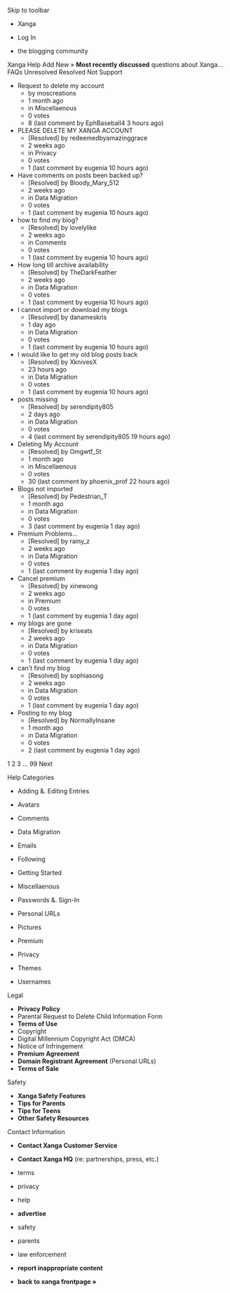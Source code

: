 Skip to toolbar

*   Xanga

*   Log In

*   the blogging community

Xanga Help Add New » **Most recently discussed** questions about Xanga… FAQs Unresolved Resolved Not Support

*   Request to delete my account
    *   by moscreations
    *   1 month ago
    *   in Miscellaenous
    *   0 votes
    *   8 (last comment by EphBaseball4 3 hours ago)
*   PLEASE DELETE MY XANGA ACCOUNT
    *   \[Resolved\] by redeemedbyamazinggrace
    *   2 weeks ago
    *   in Privacy
    *   0 votes
    *   1 (last comment by eugenia 10 hours ago)
*   Have comments on posts been backed up?
    *   \[Resolved\] by Bloody\_Mary\_512
    *   2 weeks ago
    *   in Data Migration
    *   0 votes
    *   1 (last comment by eugenia 10 hours ago)
*   how to find my blog?
    *   \[Resolved\] by lovelylike
    *   2 weeks ago
    *   in Comments
    *   0 votes
    *   1 (last comment by eugenia 10 hours ago)
*   How long till archive availability
    *   \[Resolved\] by TheDarkFeather
    *   2 weeks ago
    *   in Data Migration
    *   0 votes
    *   1 (last comment by eugenia 10 hours ago)
*   I cannot import or download my blogs
    *   \[Resolved\] by danameskris
    *   1 day ago
    *   in Data Migration
    *   0 votes
    *   1 (last comment by eugenia 10 hours ago)
*   I would like to get my old blog posts back
    *   \[Resolved\] by XknivesX
    *   23 hours ago
    *   in Data Migration
    *   0 votes
    *   1 (last comment by eugenia 10 hours ago)
*   posts missing
    *   \[Resolved\] by serendipity805
    *   2 days ago
    *   in Data Migration
    *   0 votes
    *   4 (last comment by serendipity805 19 hours ago)
*   Deleting My Account
    *   \[Resolved\] by Omgwtf\_St
    *   1 month ago
    *   in Miscellaenous
    *   0 votes
    *   30 (last comment by phoenix\_prof 22 hours ago)
*   Blogs not imported
    *   \[Resolved\] by Pedestrian\_T
    *   1 month ago
    *   in Data Migration
    *   0 votes
    *   3 (last comment by eugenia 1 day ago)
*   Premium Problems...
    *   \[Resolved\] by rainy\_z
    *   2 weeks ago
    *   in Data Migration
    *   0 votes
    *   1 (last comment by eugenia 1 day ago)
*   Cancel premium
    *   \[Resolved\] by xinewong
    *   2 weeks ago
    *   in Premium
    *   0 votes
    *   1 (last comment by eugenia 1 day ago)
*   my blogs are gone
    *   \[Resolved\] by kriseats
    *   2 weeks ago
    *   in Data Migration
    *   0 votes
    *   1 (last comment by eugenia 1 day ago)
*   can't find my blog
    *   \[Resolved\] by sophiasong
    *   2 weeks ago
    *   in Data Migration
    *   0 votes
    *   1 (last comment by eugenia 1 day ago)
*   Posting to my blog
    *   \[Resolved\] by NormallyInsane
    *   1 month ago
    *   in Data Migration
    *   0 votes
    *   2 (last comment by eugenia 1 day ago)

1 2 3 ... 99 Next

Help Categories

*   Adding &. Editing Entries
*   Avatars
*   Comments
*   Data Migration
*   Emails
*   Following
*   Getting Started
*   Miscellaenous

*   Passwords &. Sign-In
*   Personal URLs
*   Pictures
*   Premium
*   Privacy
*   Themes
*   Usernames

Legal

*   **Privacy Policy**
*   Parental Request to Delete Child Information Form
*   **Terms of Use**
*   Copyright
*   Digital Millennium Copyright Act (DMCA)
*   Notice of Infringement
*   **Premium Agreement**
*   **Domain Registrant Agreement** (Personal URLs)
*   **Terms of Sale**

Safety

*   **Xanga Safety Features**
*   **Tips for Parents**
*   **Tips for Teens**
*   **Other Safety Resources**

Contact Information

*   **Contact Xanga Customer Service**
*   **Contact Xanga HQ** (re: partnerships, press, etc.)

*   terms
*   privacy
*   help
*   **advertise**

*   safety
*   parents
*   law enforcement
*   **report inappropriate content**

*   **back to xanga frontpage »**